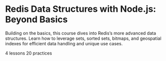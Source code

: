 # Redis Data Structures with Node.js: Beyond Basics

Building on the basics, this course dives into Redis’s more advanced data structures. Learn how to leverage sets, sorted sets, bitmaps, and geospatial indexes for efficient data handling and unique use cases.

4 lessons
20 practices